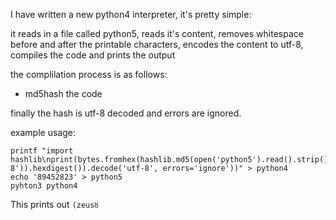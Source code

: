 I have written a new python4 interpreter, it's pretty simple:

it reads in a file called python5, reads it's content, removes whitespace before and after the printable characters, encodes the content to utf-8, compiles the code and prints the output

the complilation process is as follows:
 - md5hash the code 
 
 finally the hash is utf-8 decoded and errors are ignored.
 
 example usage:
 
 ```
 printf "import hashlib\nprint(bytes.fromhex(hashlib.md5(open('python5').read().strip().encode('utf-8')).hexdigest()).decode('utf-8', errors='ignore'))" > python4
 echo '89452823' > python5
 pyhton3 python4
 ```
 
 This prints out `(zeusȣ`
